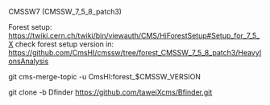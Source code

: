 CMSSW7 (CMSSW_7_5_8_patch3)

Forest setup: https://twiki.cern.ch/twiki/bin/viewauth/CMS/HiForestSetup#Setup_for_7_5_X
check forest setup version in: https://github.com/CmsHI/cmssw/tree/forest_CMSSW_7_5_8_patch3/HeavyIonsAnalysis

git cms-merge-topic -u CmsHI:forest_$CMSSW_VERSION

git clone -b Dfinder https://github.com/taweiXcms/Bfinder.git
